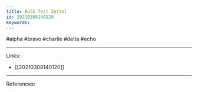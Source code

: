 ```yaml
---
title: Bulk Test Zettel
id: 20210308140120
keywords:
---
```

#alpha #bravo #charlie #delta #echo

---
Links:

- [[20210308140120]]

---
References:
